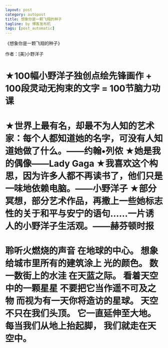 ```yaml
---
layout: post
category: autopost
title: 想象你是一颗飞翔的种子
tagline: by 博客发布机
tags: [post_automatic]
---
```


《想象你是一颗飞翔的种子》

作者：[美]小野洋子

<!--more-->

★100幅小野洋子独创点绘先锋画作 + 100段灵动无拘束的文字 = 100节脑力功课
=================
★世界上最有名，却最不为人知的艺术家：每个人都知道她的名字，可没有人知道她做了什么。——约翰•列侬
★她是我的偶像——Lady Gaga
★我喜欢这个构思，因为许多人都不再读书了，他们只是一味地依赖电脑。——小野洋子
★部分冥想，部分艺术作品，再撒上一些她标志性的关于和平与安宁的语句……一片诱人的小野洋子生活观。——赫芬顿时报
===================
聆听火燃烧的声音
在地球的中心。
想象给城市里所有的建筑涂上
光的颜色。
数一数街上的水洼
在天蓝之际。
看着天空中的一颗星星
不要把它当作遥不可及之物
而视为有一天你将造访的星球。
天空不只在我们头顶。
它一直延伸至大地。
每当我们从地上抬起脚，
我们就走在天空中。
===================
